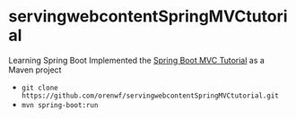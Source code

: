 # servingwebcontentSpringMVCtutorial
 Learning Spring Boot
Implemented the [Spring Boot MVC Tutorial](https://spring.io/guides/gs/serving-web-content/) as a Maven project
- `git clone https://github.com/orenwf/servingwebcontentSpringMVCtutorial.git`
- `mvn spring-boot:run`
